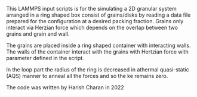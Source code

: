 This LAMMPS input scripts is for the simulating a 2D granular system arranged in a ring shaped box consist of grains/disks 
by reading a data file prepared for the configuration at a desired packing fraction. Grains only interact via Herzian force 
which depends on the overlap between two grains and grain and wall.   

The grains are placed inside a ring shaped container with interacting walls. The walls of the container interact with the grains 
with Hertzian force with parameter defined in the script.

In the loop part the radius of the ring is decreased in athermal quasi-static (AQS) manner to anneal all the forces and so the ke remains zero.

The code was written by Harish Charan in 2022
